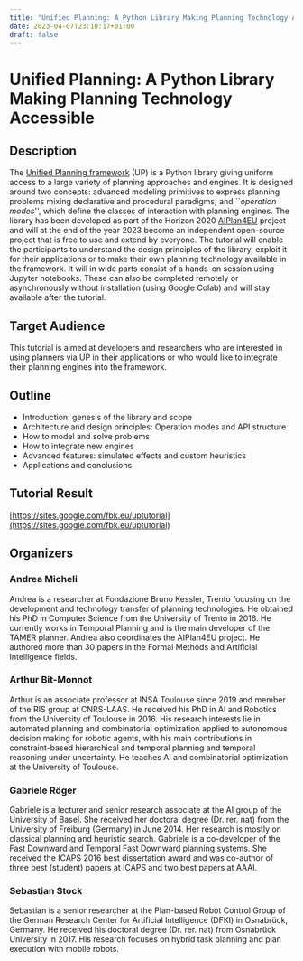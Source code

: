 ```yaml
---
title: "Unified Planning: A Python Library Making Planning Technology Accessible"
date: 2023-04-07T23:10:17+01:00
draft: false
---
```



# Unified Planning: A Python Library Making Planning Technology Accessible


## Description

The [Unified Planning framework](https://github.com/aiplan4eu/unified-planning) (UP) is a Python library giving uniform access to a large variety of planning approaches and engines. It is designed around two concepts: advanced modeling primitives to express planning problems mixing declarative and procedural paradigms; and ``_operation modes_'', which define the classes of interaction with planning engines. The library has been developed as part of the Horizon 2020 [AIPlan4EU](https://www.aiplan4eu-project.eu/) project and will at the end of the year 2023 become an independent open-source project that is free to use and extend by everyone. The tutorial will enable the participants to understand the design principles of the library, exploit it for their applications or to make their own planning technology available in the framework. It will in wide parts consist of a hands-on session using Jupyter notebooks. These can also be completed remotely or asynchronously without installation (using Google Colab) and will stay available after the tutorial.

## Target Audience

This tutorial is aimed at developers and researchers who are interested in using planners via UP in their applications or who would like to integrate their planning engines into the framework.

## Outline

* Introduction: genesis of the library and scope
* Architecture and design principles: Operation modes and API structure
* How to model and solve problems
* How to integrate new engines
* Advanced features: simulated effects and custom heuristics
* Applications and conclusions

## Tutorial Result

[https://sites.google.com/fbk.eu/uptutorial](https://sites.google.com/fbk.eu/uptutorial)

## Organizers

### Andrea Micheli

Andrea is a researcher at Fondazione Bruno Kessler, Trento focusing on the development and technology transfer of planning technologies. He obtained his PhD in Computer Science from the University of Trento in 2016. He currently works in Temporal Planning and is the main developer of the TAMER planner. Andrea also coordinates the AIPlan4EU project. He authored more than 30 papers in the Formal Methods and Artificial Intelligence fields.

### Arthur Bit-Monnot

Arthur is an associate professor at INSA Toulouse since 2019 and member of the RIS group at CNRS-LAAS. He received his PhD in AI and Robotics from the University of Toulouse in 2016. His research interests lie in automated planning and combinatorial optimization applied to autonomous decision making for robotic agents, with his main contributions in constraint-based hierarchical and temporal planning and temporal reasoning under uncertainty. He teaches AI and combinatorial optimization at the University of Toulouse.

### Gabriele Röger

Gabriele is a lecturer and senior research associate at the AI group of the University of Basel. She received her doctoral degree (Dr. rer. nat) from the University of Freiburg (Germany) in June 2014. Her research is mostly on classical planning and heuristic search. Gabriele is a co-developer of the Fast Downward and Temporal Fast Downward planning systems. She received the ICAPS 2016 best dissertation award and was co-author of three best (student) papers at ICAPS and two best papers at AAAI.

### Sebastian Stock

Sebastian is a senior researcher at the Plan-based Robot Control Group of the German Research Center for Artificial Intelligence (DFKI) in Osnabrück, Germany. He received his doctoral degree (Dr. rer. nat) from Osnabrück University in 2017. His research focuses on hybrid task planning and plan execution with mobile robots.



